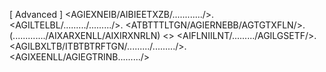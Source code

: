 [ Advanced ] 
 <AGIEXNEIB/AIBIEETXZB/............/>.
 <AGILTELBL/........./........./>.
 <ATBTTTLTGN/AGIERNEBB/AGTGTXFLN/>. (............./AIXARXENLL/AIXIRXNRLN)
 <>
 <AIFLNIILNT/........./AGILGSETF/>.
 <AGILBXLTB/ITBTBTRFTGN/........./........./>.
 <AGIXEENLL/AGIEGTRINB........./>
